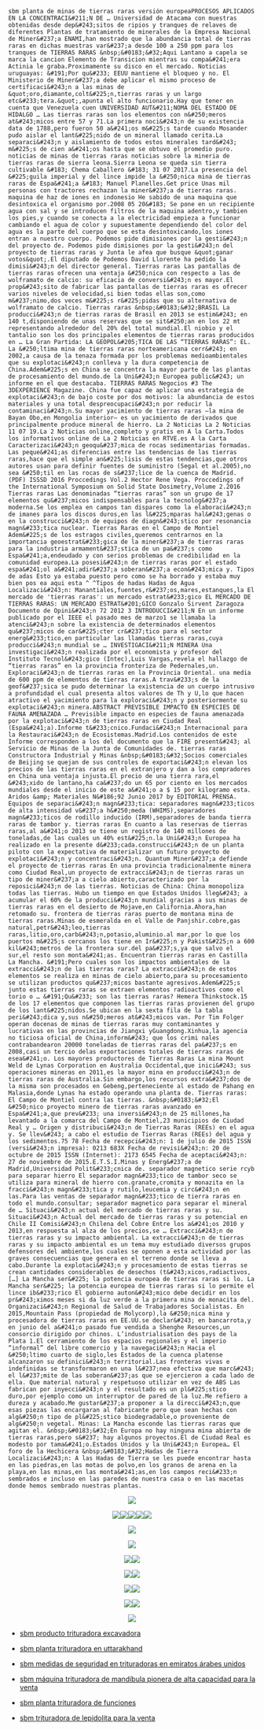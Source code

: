 
```
sbm planta de minas de tierras raras versión europeaPROCESOS APLICADOS EN LA CONCENTRACI&#211;N DE … Universidad de Atacama con muestras obtenidas desde dep&#243;sitos de ripios y tranques de relaves de diferentes Plantas de tratamiento de minerales de la Empresa Nacional de Miner&#237;a ENAMI,han mostrado que la abundancia total de tierras raras en dichas muestras var&#237;a desde 100 a 250 ppm para los tranques de TIERRAS RARAS &nbsp;&#0183;&#32;Aqui Lantano a capela se marca la cancion Elemento de Transicion mientras su compa&#241;era Actinia le graba.Proximamente su disco en el mercado. Noticias uruguayas: &#191;Por qu&#233; EEUU mantiene el bloqueo y no. El Ministerio de Miner&#237;a debe aplicar el mismo proceso de certificaci&#243;n a las minas de &quot;oro,diamante,colt&#225;n,tierras raras y un largo etc&#233;tera.&quot;,apunta el alto funcionario.Hay que tener en cuenta que Venezuela cuen UNIVERSIDAD AUT&#211;NOMA DEL ESTADO DE HIDALGO … Las tierras raras son los elementos con n&#250;meros at&#243;micos entre 57 y 71.La primera noci&#243;n de su existencia data de 1788,pero fueron 50 a&#241;os m&#225;s tarde cuando Mosander pudo aislar el lant&#225;nido de un mineral llamado cerita.La separaci&#243;n y aislamiento de todos estos minerales tard&#243; m&#225;s de cien a&#241;os hasta que se obtuvo el promedio puro. noticias de minas de tierras raras noticias sobre la mineria de tierras raras de sierra leona.Sierra Leona se queda sin tierra cultivable &#183; Chema Caballero &#183; 31 07 2017.La presencia del &#225;guila imperial y del lince impide la &#250;nica mina de tierras raras de Espa&#241;a &#183; Manuel Planelles.Get price Unas mil personas con tractores rechazan la miner&#237;a de tierras raras. maquina de haz de iones en indonesio He sabido de una maquina que desintoxica el organismo por.2008 05 20&#183; Se pone en un recipiente agua con sal y se introducen filtros de la maquina adentro,y tambien los pies,y cuando se conecta a la electricidad empieza a funcionar cambiando el agua de color y supuestamente dependiendo del color del agua es la parte del cuerpo que se esta desintoxicando,los iones entran a nuestro cuerpo. Podemos pide dimisiones por la gesti&#243;n del proyecto de. Podemos pide dimisiones por la gesti&#243;n del proyecto de tierras raras y Junta le afea que busque &quot;ganar votos&quot;.El diputado de Podemos David Llorente ha pedido la dimisi&#243;n del director general. Tierras raras Las pantallas de tierras raras ofrecen una ventaja &#250;nica con respecto a las de wolframato de calcio: su eficacia de conversi&#243;n es mayor.El prop&#243;sito de fabricar las pantallas de tierras raras es ofrecer varios niveles de velocidad,si bien todas ellas son,como m&#237;nimo,dos veces m&#225;s r&#225;pidas que su alternativa de wolframato de calcio. Tierras raras &nbsp;&#0183;&#32;BRASIL La producci&#243;n de tierras raras de Brasil en 2013 se estim&#243; en 140 t,disponiendo de unas reservas que se sit&#250;an en los 22 mt representando alrededor del 20% del total mundial.El niobio y el tantalio son los dos principales elementos de tierras raras producidos en … La Gran Partida: LA GEOPOL&#205;TICA DE LAS “TIERRAS RARAS”: EL. La &#250;ltima mina de tierras raras norteamericana cerr&#243; en 2002,a causa de la tenaza formada por los problemas medioambientales que su explotaci&#243;n conlleva y la dura competencia de China.Adem&#225;s en China se concentra la mayor parte de las plantas de procesamiento del mundo.de la Uni&#243;n Europea public&#243; un informe en el que destacaba. TIERRAS RARAS Negocios #3 The 3DEXPERIENCE Magazine. China fue capaz de aplicar una estrategia de explotaci&#243;n de bajo coste por dos motivos: la abundancia de estos materiales y una total despreocupaci&#243;n por reducir la contaminaci&#243;n.Su mayor yacimiento de tierras raras —la mina de Bayan Obo,en Mongolia interior— es un yacimiento de derivados que principalmente produce mineral de hierro. La 2 Noticias La 2 Noticias 11 07 19.La 2 Noticias online,completo y gratis en A la Carta.Todos los informativos online de La 2 Noticias en RTVE.es A la Carta Caracterizaci&#243;n geoqu&#237;mica de rocas sedimentarias formadas. Las peque&#241;as diferencias entre las tendencias de las tierras raras,hace que el simple an&#225;lisis de estas tendencias,que otros autores usan para definir fuentes de suministro (Segal et al.2005),no sea &#250;til en las rocas de s&#237;lice de la cuenca de Madrid. (PDF) ISSSD 2016 Proccedings Vol.2 Hector Rene Vega. Proccedings of the International Symposium on Solid State Dosimetry,Volume 2.2016 Tierras raras Las denominadas “tierras raras” son un grupo de 17 elementos qu&#237;micos indispensables para la tecnolog&#237;a moderna.Se los emplea en campos tan dispares como la elaboraci&#243;n de imanes para los discos duros,en las l&#225;mparas hal&#243;genas o en la construcci&#243;n de equipos de diagn&#243;stico por resonancia magn&#233;tica nuclear. Tierras Raras en el Campo de Montiel Adem&#225;s de los estragos civiles,queremos centrarnos en la importancia geoestrat&#233;gica de la miner&#237;a de tierras raras para la industria armament&#237;stica de un pa&#237;s como Espa&#241;a,endeudado y con serios problemas de credibilidad en la comunidad europea.La posesi&#243;n de tierras raras por el estado espa&#241;ol a&#241;adir&#237;a soberan&#237;a econ&#243;mica y. Tipos de adas Esto ya estaba puesto pero como se ha borrado y estaba muy bien pos ea aqui esta ^ ^Tipos de hadas Hadas de Agua Localizaci&#243;n: Manantiales,fuentes,r&#237;os,mares,estanques,la El mercado de 'tierras raras': un mercado estrat&#233;gico EL MERCADO DE TIERRAS RARAS: UN MERCADO ESTRAT&#201;GICO Gonzalo Sirvent Zaragoza Documento de Opini&#243;n 72 2012 3 INTRODUCCI&#211;N En un informe publicado por el IEEE el pasado mes de marzo1 se llamaba la atenci&#243;n sobre la existencia de determinados elementos qu&#237;micos de car&#225;cter cr&#237;tico para el sector energ&#233;tico,en particular las llamadas tierras raras,cuya producci&#243;n mundial se … INVESTIGACI&#211;N MINERA Una investigaci&#243;n realizada por el economista y profesor del Instituto Tecnol&#243;gico (Intec),Luis Vargas,revela el hallazgo de “tierras raras” en la provincia fronteriza de Pedernales,un. Exploraci&#243;n de tierras raras en la Provincia Oriental. una media de 600 ppm de elementos de tierras raras.A trav&#233;s de la geof&#237;sica se pudo determinar la existencia de un cuerpo intrusivo a profundidad el cual presenta altos valores de Th y U,lo que hacen atractivo el yacimiento para la exploraci&#243;n y posteriormente su explotaci&#243;n minera.ABSTRACT PREVISIBLE IMPACTO EN ESPECIES DE FAUNA AMENAZADA … Previsible impacto en especies de fauna amenazada por la explotaci&#243;n de tierras raras en Ciudad Real (Espa&#241;a).Informe t&#233;cnico.Fundaci&#243;n Internacional para la Restauraci&#243;n de Ecosistemas.Madrid.Los contenidos de este Informe corresponden a los del documento que la FIRE present&#243; al Servicio de Minas de la Junta de Comunidades de. tierras raras Constructora Industrial y Minas &nbsp;&#0183;&#32;Socios comerciales de Beijing se quejan de sus controles de exportaci&#243;n elevan los precios de las tierras raras en el extranjero y dan a los compradores en China una ventaja injusta.El precio de una tierra rara,el &#243;xido de lantano,ha ca&#237;do un 65 por ciento en los mercados mundiales desde el inicio de este a&#241;o a $ 15 por kilogramo esta. Aridos &amp; Materiales N&#186;92 Junio 2017 by EDITORIAL PRENSA. Equipos de separaci&#243;n magn&#233;tica: separadores magn&#233;ticos de alta intensidad v&#237;a h&#250;meda (WHIMS),separadores magn&#233;ticos de rodillo inducido (IRM),separadores de banda tierra raras de tambor y. tierras raras En cuanto a las reservas de tierras raras,al a&#241;o 2013 se tiene un registro de 140 millones de toneladas,de las cuales un 40% est&#225;n.la Uni&#243;n Europea ha realizado en la presente d&#233;cada.construcci&#243;n de un planta piloto con la expectativa de materializar un futuro proyecto de explotaci&#243;n y concentraci&#243;n. Quantum Miner&#237;a defiende el proyecto de tierras raras En una provincia tradicionalmente minera como Ciudad Real,un proyecto de extracci&#243;n de tierras raras un tipo de miner&#237;a a cielo abierto,caracterizado por la reposici&#243;n de las tierras. Noticias de China: China monopoliza todas las tierras. Hubo un tiempo en que Estados Unidos lleg&#243; a acumular el 60% de la producci&#243;n mundial gracias a sus minas de tierras raras en el desierto de Mojave,en California.Ahora,han retomado su. frontera de tierras raras puerto de montana mina de tierras raras.Minas de esmeralda en el Valle de Panjshir.cobre,gas natural,petr&#243;leo,tierras raras,litio,oro,carb&#243;n,potasio,aluminio.al mar,por lo que los puertos m&#225;s cercanos los tiene en Ir&#225;n y Pakist&#225;n a 600 kil&#243;metros de la frontera sur.del pa&#237;s,ya que salvo el sur,el resto son monta&#241;as. Encuentran tierras raras en Castilla La Mancha. &#191;Pero cuales son los impactos ambientales de la extracci&#243;n de las tierras raras? La extracci&#243;n de estos elementos se realiza en minas de cielo abierto,para su procesamiento se utilizan productos qu&#237;micos bastante agresivos.Adem&#225;s junto estas tierras raras se extraen elementos radioactivos como el torio o … &#191;Qu&#233; son las tierras raras? Hemera Thinkstock.15 de los 17 elementos que componen las tierras raras provienen del grupo de los lant&#225;nidos.Se ubican en la sexta fila de la tabla peri&#243;dica y,sus n&#250;meros at&#243;micos van. Por Tim Folger operan docenas de minas de tierras raras muy contaminantes y lucrativas en las provincias de Jiangxi yGuangdong.Xinhua,la agencia no ticiosa oficial de China,inform&#243; que los crimi nales contrabandearon 20000 toneladas de tierras raras del pa&#237;s en 2008,casi un tercio delas exportaciones totales de tierras raras de esea&#241;o. Los mayores productores de Tierras Raras La mina Mount Weld de Lynas Corporation en Australia Occidental,que inici&#243; sus operaciones mineras en 2011,es la mayor mina en producci&#243;n de tierras raras de Australia.Sin embargo,los recursos extra&#237;dos de la misma son procesados en Gebeng,perteneciente al estado de Pahang en Malasia,donde Lynas ha estado operando una planta de. Tierras raras: El Campo de Montiel contra las tierras. &nbsp;&#0183;&#32;El &#250;nico proyecto minero de tierras raras avanzado en Espa&#241;a,que prev&#233; una inversi&#243;n de 25 millones,ha levantado a la comarca del Campo de Montiel,23 municipios de Ciudad Real y … Origen y distribuci&#243;n de Tierras Raras (REEs) en el agua y. Se llev&#243; a cabo el estudio de Tierras Raras (REEs) del agua y los sedimentos.75 78 Fecha de recepci&#243;n: 1 de julio de 2015 ISSN (versi&#243;n impresa): 0213 683X Fecha de revisi&#243;n: 20 de octubre de 2015 ISSN (Internet): 2173 6545 Fecha de aceptaci&#243;n: 27 de noviembre de 2015.E.T.S.I.Minas y Energ&#237;a de Madrid,Universidad Polit&#233;cnica de. separador magnetico serie rcyb para separar hierro El separador magn&#233;tico de tambor seco se utiliza para mineral de hierro con.granate,cromita y monazita en la fracci&#243;n magn&#233;tica y rutilo,leucemia y circ&#243;n en las.Para las ventas de separador magn&#233;tico de tierra raras en todo el mundo.consultar; separador magnetico para separar el mineral de … Situaci&#243;n actual del mercado de tierras raras y su. Situaci&#243;n Actual del mercado de tierras raras y su potencial en Chile II Comisi&#243;n Chilena del Cobre Entre los a&#241;os 2010 y 2013,en respuesta al alza de los precios,se … Extracci&#243;n de tierras raras y su impacto ambiental. La extracci&#243;n de tierras raras y su impacto ambiental es un tema muy estudiado diversos grupos defensores del ambiente,los cuales se oponen a esta actividad por las graves consecuencias que genera en el terreno donde se lleva a cabo.Durante la explotaci&#243;n y procesamiento de estas tierras se crean cantidades considerables de desechos (t&#243;xicos,radiactivos,[…] La Mancha ser&#225; la potencia europea de tierras raras si lo. La Mancha ser&#225; la potencia europea de tierras raras si lo permite el lince ib&#233;rico El gobierno auton&#243;mico debe decidir en los pr&#243;ximos meses si da luz verde a la primera mina de monacita del. Organizaci&#243;n Regional de Salud de Trabajadores Socialistas. En 2015,Mountain Pass (propiedad de Molycorp),la &#250;nica mina y procesadora de tierras raras en EE.UU.se declar&#243; en bancarrota,y en junio del a&#241;o pasado fue vendida a Shenghe Resources,un consorcio dirigido por chinos. L’industrialisation des pays de la Plata 1.El cerramiento de los espacios regionales y el imperio “informal” del libre comercio y la navegaci&#243;n Hacia el &#250;ltimo cuarto de siglo,les Estados de la cuenca platense alcanzaron su definici&#243;n territorial.Las fronteras vivas e indefinidas se transformaron en una l&#237;nea efectiva que marc&#243; el l&#237;mite de las soberan&#237;as que se ejercieron a cada lado de ella. Que material natural y respetuoso utilizar en vez de ABS Las fabrican por inyecci&#243;n y el resultado es un pl&#225;stico duro,por ejemplo como un interruptor de pared de la luz.Me refiero a dureza y acabado.Me gustar&#237;a proponer a la direcci&#243;n,que esas piezas las encargaran al fabricante pero que sean hechas con alg&#250;n tipo de pl&#225;stico biodegradable,o proveniente de alg&#250;n vegetal. Minas: La Mancha esconde las tierras raras que agitan el. &nbsp;&#0183;&#32;En Europa no hay ninguna mina abierta de tierras raras,pero s&#237; hay algunos proyectos.El de Ciudad Real es modesto por tama&#241;o.Estados Unidos y la Uni&#243;n Europea… El foro de la Hechicera &nbsp;&#0183;&#32;Hadas de Tierra Localizaci&#243;n: A las Hadas de Tierra se les puede encontrar hasta en las piedras,en las motas de polvo,en los granos de arena en la playa,en las minas,en las monta&#241;as,en los campos reci&#233;n sembrados e incluso en las paredes de nuestra casa o en las macetas donde hemos sembrado nuestras plantas. 
```

<div align="center">

<a href="https://es-crusher.shibang-china.com/github&k=sbm+planta+de+minas+de+tierras+raras+versi%C3%B3n+europea"><img src="https://static.shibang-china.com/es/crusher/logo.jpg"></a>

<a href="https://es-crusher.shibang-china.com/github&k=sbm+planta+de+minas+de+tierras+raras+versi%C3%B3n+europea"><img src="https://static.shibang-china.com/es/crusher/index.jpg"></a><a href="https://es-crusher.shibang-china.com/material.htmlgithub&k=sbm+planta+de+minas+de+tierras+raras+versi%C3%B3n+europea"><img src="https://static.shibang-china.com/es/crusher/material.jpg"></a><a href="https://es-crusher.shibang-china.com/application.htmlgithub&k=sbm+planta+de+minas+de+tierras+raras+versi%C3%B3n+europea"><img src="https://static.shibang-china.com/es/crusher/application.jpg"></a><a href="https://es-crusher.shibang-china.com/aboutus.htmlgithub&k=sbm+planta+de+minas+de+tierras+raras+versi%C3%B3n+europea"><img src="https://static.shibang-china.com/es/crusher/aboutus.jpg"></a><a href="https://es-crusher.shibang-china.com/contact.htmlgithub&k=sbm+planta+de+minas+de+tierras+raras+versi%C3%B3n+europea"><img src="https://static.shibang-china.com/es/crusher/contact.jpg"></a>

<a href="https://es-crusher.shibang-china.com/github&k=sbm+planta+de+minas+de+tierras+raras+versi%C3%B3n+europea"><img src="https://static.shibang-china.com/es/crusher/banner.jpg"></a>

<a href="https://swt.shibang-china.com/github&k=sbm+planta+de+minas+de+tierras+raras+versi%C3%B3n+europea"><img src="https://static.shibang-china.com/es/crusher/text.jpg"></a>

<a href="https://swt.shibang-china.com/github&k=sbm+planta+de+minas+de+tierras+raras+versi%C3%B3n+europea"><img src="https://static.shibang-china.com/es/crusher/chat.jpg"></a><a href="https://es-crusher.shibang-china.com/contact.htmlgithub&k=sbm+planta+de+minas+de+tierras+raras+versi%C3%B3n+europea"><img src="https://static.shibang-china.com/es/crusher/message.jpg"></a>

<a href="https://es-crusher.shibang-china.com/products/pe.htmlgithub&k=sbm+planta+de+minas+de+tierras+raras+versi%C3%B3n+europea"><img src="https://static.shibang-china.com/es/crusher/pe.jpg"></a><a href="https://es-crusher.shibang-china.com/products/pf.htmlgithub&k=sbm+planta+de+minas+de+tierras+raras+versi%C3%B3n+europea"><img src="https://static.shibang-china.com/es/crusher/pf.jpg"></a>

<a href="https://es-crusher.shibang-china.com/products/hpt.htmlgithub&k=sbm+planta+de+minas+de+tierras+raras+versi%C3%B3n+europea"><img src="https://static.shibang-china.com/es/crusher/hpt.jpg"></a><a href="https://es-crusher.shibang-china.com/products/vsi.htmlgithub&k=sbm+planta+de+minas+de+tierras+raras+versi%C3%B3n+europea"><img src="https://static.shibang-china.com/es/crusher/vsi.jpg"></a>

<a href="https://es-crusher.shibang-china.com/products/klv.htmlgithub&k=sbm+planta+de+minas+de+tierras+raras+versi%C3%B3n+europea"><img src="https://static.shibang-china.com/es/crusher/klv.jpg"></a><a href="https://es-crusher.shibang-china.com/products/portable.htmlgithub&k=sbm+planta+de+minas+de+tierras+raras+versi%C3%B3n+europea"><img src="https://static.shibang-china.com/es/crusher/portable.jpg"></a>

<a href="https://swt.shibang-china.com/github&k=sbm+planta+de+minas+de+tierras+raras+versi%C3%B3n+europea"><img src="https://static.shibang-china.com/es/crusher/case.jpg"></a>

</div>


* [sbm producto trituradora excavadora](sbm%20producto%20trituradora%20excavadora.md)

* [sbm planta trituradora en uttarakhand](sbm%20planta%20trituradora%20en%20uttarakhand.md)

* [sbm medidas de seguridad en trituradoras en emiratos árabes unidos](sbm%20medidas%20de%20seguridad%20en%20trituradoras%20en%20emiratos%20%C3%A1rabes%20unidos.md)

* [sbm máquina trituradora de mandíbula pionera de alta capacidad para la venta](sbm%20m%C3%A1quina%20trituradora%20de%20mand%C3%ADbula%20pionera%20de%20alta%20capacidad%20para%20la%20venta.md)

* [sbm planta trituradora de funciones](sbm%20planta%20trituradora%20de%20funciones.md)

* [sbm trituradora de lepidolita para la venta](sbm%20trituradora%20de%20lepidolita%20para%20la%20venta.md)